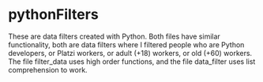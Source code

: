# pythonFilters
These are data filters created with Python. Both files have similar functionality, both are data filters where I filtered people who are Python developers, or Platzi workers,
or adult (+18) workers, or old (+60) workers. The file filter_data uses high order functions, and the file data_filter uses list comprehension to work.
